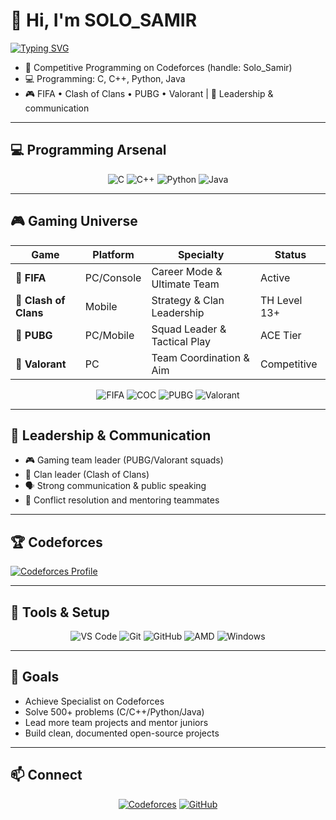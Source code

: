 # 👋 Hi, I'm SOLO_SAMIR

[![Typing SVG](https://readme-typing-svg.herokuapp.com?font=Fira+Code&pause=1000&color=00D4FF&center=true&vCenter=true&width=600&lines=🚀+Competitive+Programming+Enthusiast;🎮+Multi-Game+Strategist;👥+Leader+%26+Communicator)](https://git.io/typing-svg)

- 🎯 Competitive Programming on Codeforces (handle: Solo_Samir)
- 💻 Programming: C, C++, Python, Java
- 🎮 FIFA • Clash of Clans • PUBG • Valorant | 👥 Leadership & communication

---

## 💻 Programming Arsenal

<div align="center">

![C](https://img.shields.io/badge/C-00599C?style=for-the-badge&logo=c&logoColor=white)
![C++](https://img.shields.io/badge/C++-00599C?style=for-the-badge&logo=c%2B%2B&logoColor=white)
![Python](https://img.shields.io/badge/Python-FFD43B?style=for-the-badge&logo=python&logoColor=blue)
![Java](https://img.shields.io/badge/Java-ED8B00?style=for-the-badge&logo=java&logoColor=white)

</div>

---

## 🎮 Gaming Universe

<div align="center">

| Game | Platform | Specialty | Status |
|------|----------|-----------|---------|
| 🏈 **FIFA** | PC/Console | Career Mode & Ultimate Team | Active |
| 🏰 **Clash of Clans** | Mobile | Strategy & Clan Leadership | TH Level 13+ |
| 🔫 **PUBG** | PC/Mobile | Squad Leader & Tactical Play | ACE Tier |
| 🎯 **Valorant** | PC | Team Coordination & Aim | Competitive |

![FIFA](https://img.shields.io/badge/FIFA-FF6B35?style=for-the-badge&logo=ea&logoColor=white)
![COC](https://img.shields.io/badge/Clash_of_Clans-FFC107?style=for-the-badge&logo=supercell&logoColor=black)
![PUBG](https://img.shields.io/badge/PUBG-FF6900?style=for-the-badge&logo=pubg&logoColor=white)
![Valorant](https://img.shields.io/badge/VALORANT-FA4454?style=for-the-badge&logo=riotgames&logoColor=white)

</div>

---

## 👥 Leadership & Communication

- 🎮 Gaming team leader (PUBG/Valorant squads)
- 🏰 Clan leader (Clash of Clans)
- 🗣️ Strong communication & public speaking
- 🤝 Conflict resolution and mentoring teammates

---

## 🏆 Codeforces

[![Codeforces Profile](https://img.shields.io/badge/Codeforces-Profile-1F8ACB?style=for-the-badge&logo=codeforces&logoColor=white)](https://codeforces.com/profile/Solo_Samir)

---

## 🔧 Tools & Setup

<div align="center">

![VS Code](https://img.shields.io/badge/VS_Code-007ACC?style=for-the-badge&logo=visual-studio-code&logoColor=white)
![Git](https://img.shields.io/badge/Git-F05032?style=for-the-badge&logo=git&logoColor=white)
![GitHub](https://img.shields.io/badge/GitHub-181717?style=for-the-badge&logo=github&logoColor=white)
![AMD](https://img.shields.io/badge/AMD_Ryzen-ED1C24?style=for-the-badge&logo=amd&logoColor=white)
![Windows](https://img.shields.io/badge/Windows-0078D6?style=for-the-badge&logo=windows&logoColor=white)

</div>

---

## 🎯 Goals

- Achieve Specialist on Codeforces
- Solve 500+ problems (C/C++/Python/Java)
- Lead more team projects and mentor juniors
- Build clean, documented open-source projects

---

## 📫 Connect

<div align="center">

[![Codeforces](https://img.shields.io/badge/Codeforces-1F8ACB?style=for-the-badge&logo=codeforces&logoColor=white)](https://codeforces.com/profile/Solo_Samir)
[![GitHub](https://img.shields.io/badge/GitHub-181717?style=for-the-badge&logo=github&logoColor=white)](https://github.com/SOLO_SAMIR)


</div>
